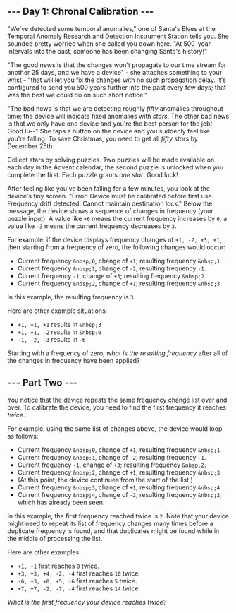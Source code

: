 ## --- Day 1: Chronal Calibration ---

"We've detected some temporal anomalies," one of Santa's Elves at the <span title="It's about as big on the inside as you expected.">Temporal Anomaly Research and Detection Instrument Station</span> tells you. She sounded pretty worried when she called you down here. "At 500-year intervals into the past, someone has been changing Santa's history!"

"The good news is that the changes won't propagate to our time stream for another 25 days, and we have a device" - she attaches something to your wrist - "that will let you fix the changes with no such propagation delay. It's configured to send you 500 years further into the past every few days; that was the best we could do on such short notice."

"The bad news is that we are detecting roughly _fifty_ anomalies throughout time; the device will indicate fixed anomalies with <em class="star">stars</em>. The other bad news is that we only have one device and you're the best person for the job! Good lu--" She taps a button on the device and you suddenly feel like you're falling. To save Christmas, you need to get all <em class="star">fifty stars</em> by December 25th.

Collect stars by solving puzzles. Two puzzles will be made available on each day in the Advent calendar; the second puzzle is unlocked when you complete the first. Each puzzle grants <em class="star">one star</em>. Good luck!

After feeling like you've been falling for a few minutes, you look at the device's tiny screen. "Error: Device must be calibrated before first use. Frequency drift detected. Cannot maintain destination lock." Below the message, the device shows a sequence of changes in frequency (your puzzle input). A value like `` +6 `` means the current frequency increases by `` 6 ``; a value like `` -3 `` means the current frequency decreases by `` 3 ``.

For example, if the device displays frequency changes of `` +1, -2, +3, +1 ``, then starting from a frequency of zero, the following changes would occur:

*   Current frequency `` &nbsp;0 ``, change of `` +1 ``; resulting frequency `` &nbsp;1 ``.
*   Current frequency `` &nbsp;1 ``, change of `` -2 ``; resulting frequency `` -1 ``.
*   Current frequency `` -1 ``, change of `` +3 ``; resulting frequency `` &nbsp;2 ``.
*   Current frequency `` &nbsp;2 ``, change of `` +1 ``; resulting frequency `` &nbsp;3 ``.

In this example, the resulting frequency is `` 3 ``.

Here are other example situations:

*   `` +1, +1, +1 `` results in `` &nbsp;3 ``
*   `` +1, +1, -2 `` results in `` &nbsp;0 ``
*   `` -1, -2, -3 `` results in `` -6 ``

Starting with a frequency of zero, _what is the resulting frequency_ after all of the changes in frequency have been applied?

## --- Part Two ---

You notice that the device repeats the same frequency change list over and over. To calibrate the device, you need to find the first frequency it reaches _twice_.

For example, using the same list of changes above, the device would loop as follows:

*   Current frequency `` &nbsp;0 ``, change of `` +1 ``; resulting frequency `` &nbsp;1 ``.
*   Current frequency `` &nbsp;1 ``, change of `` -2 ``; resulting frequency `` -1 ``.
*   Current frequency `` -1 ``, change of `` +3 ``; resulting frequency `` &nbsp;2 ``.
*   Current frequency `` &nbsp;2 ``, change of `` +1 ``; resulting frequency `` &nbsp;3 ``.
*   (At this point, the device continues from the start of the list.)
*   Current frequency `` &nbsp;3 ``, change of `` +1 ``; resulting frequency `` &nbsp;4 ``.
*   Current frequency `` &nbsp;4 ``, change of `` -2 ``; resulting frequency `` &nbsp;2 ``, which has already been seen.

In this example, the first frequency reached twice is `` 2 ``. Note that your device might need to repeat its list of frequency changes many times before a duplicate frequency is found, and that duplicates might be found while in the middle of processing the list.

Here are other examples:

*   `` +1, -1 `` first reaches `` 0 `` twice.
*   `` +3, +3, +4, -2, -4 `` first reaches `` 10 `` twice.
*   `` -6, +3, +8, +5, -6 `` first reaches `` 5 `` twice.
*   `` +7, +7, -2, -7, -4 `` first reaches `` 14 `` twice.

_What is the first frequency your device reaches twice?_